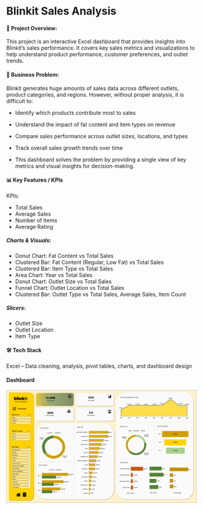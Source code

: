 # Blinkit Sales Analysis

#### 📌 Project Overview:
This project is an interactive Excel dashboard that provides insights into Blinkit’s sales performance. It covers key sales metrics and visualizations to help understand product performance, customer preferences, and outlet trends.

#### 🎯 Business Problem:
Blinkit generates huge amounts of sales data across different outlets, product categories, and regions. However, without proper analysis, it is difficult to:
- Identify which products contribute most to sales
- Understand the impact of fat content and item types on revenue
- Compare sales performance across outlet sizes, locations, and types
- Track overall sales growth trends over time

- This dashboard solves the problem by providing a single view of key metrics and visual insights for decision-making.

#### 📊 Key Features / KPIs
KPIs:
- Total Sales
- Average Sales
- Number of Items
- Average Rating

##### Charts & Visuals:
- Donut Chart: Fat Content vs Total Sales
- Clustered Bar: Fat Content (Regular, Low Fat) vs Total Sales
- Clustered Bar: Item Type vs Total Sales
- Area Chart: Year vs Total Sales
- Donut Chart: Outlet Size vs Total Sales
- Funnel Chart: Outlet Location vs Total Sales
- Clustered Bar: Outlet Type vs Total Sales, Average Sales, Item Count

##### Slicers:
- Outlet Size
- Outlet Location
- Item Type

#### 🛠 Tech Stack
Excel – Data cleaning, analysis, pivot tables, charts, and dashboard design

#### Dashboard
![Dashboard Preview](./Dashboard.png)
